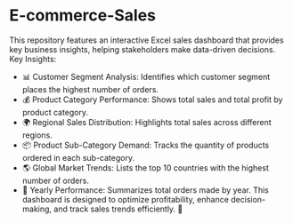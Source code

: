 # E-commerce-Sales
This repository features an interactive Excel sales dashboard that provides key business insights, helping stakeholders make data-driven decisions.
Key Insights:
- 📊 Customer Segment Analysis: Identifies which customer segment places the highest number of orders.
- 💰 Product Category Performance: Shows total sales and total profit by product category.
- 🌍 Regional Sales Distribution: Highlights total sales across different regions.
- 📦 Product Sub-Category Demand: Tracks the quantity of products ordered in each sub-category.
- 🌎 Global Market Trends: Lists the top 10 countries with the highest number of orders.
- 📅 Yearly Performance: Summarizes total orders made by year.
This dashboard is designed to optimize profitability, enhance decision-making, and track sales trends efficiently. 🚀


